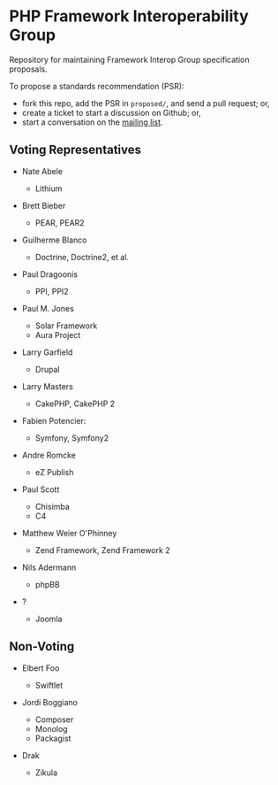 PHP Framework Interoperability Group
====================================

Repository for maintaining Framework Interop Group specification proposals.

To propose a standards recommendation (PSR):

- fork this repo, add the PSR in `proposed/`, and send a pull request; or,
- create a ticket to start a discussion on Github; or,
- start a conversation on the [mailing list][].

[mailing list]: https://groups.google.com/forum/?fromgroups#!forum/php-standards


Voting Representatives
----------------------

- Nate Abele
    - Lithium

- Brett Bieber
    - PEAR, PEAR2
    
- Guilherme Blanco
    - Doctrine, Doctrine2, et al.

- Paul Dragoonis
    - PPI, PPI2

- Paul M. Jones
    - Solar Framework
    - Aura Project

- Larry Garfield
    - Drupal

- Larry Masters
    - CakePHP, CakePHP 2

- Fabien Potencier:
    - Symfony, Symfony2

- Andre Romcke
    - eZ Publish

- Paul Scott
    - Chisimba
    - C4

- Matthew Weier O'Phinney
    - Zend Framework, Zend Framework 2

- Nils Adermann
    - phpBB

- ?
    - Joomla


Non-Voting
----------

- Elbert Foo
    - Swiftlet

- Jordi Boggiano
    - Composer
    - Monolog
    - Packagist

- Drak
    - Zikula

